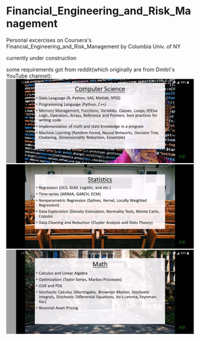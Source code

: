 # Financial_Engineering_and_Risk_Management
Personal excercises on Coursera's Financial_Engineering_and_Risk_Management by Columbia Univ. of NY

currently under construction












some requirements got from reddit(which originally are from Dmitri's YouTube channel):
![대체 텍스트](https://github.com/wolfinwallst/Financial_Engineering_and_Risk_Management/blob/main/1.webp)
![대체 텍스트](https://github.com/wolfinwallst/Financial_Engineering_and_Risk_Management/blob/main/2.webp)
![대체 텍스트](https://github.com/wolfinwallst/Financial_Engineering_and_Risk_Management/blob/main/3.webp)
